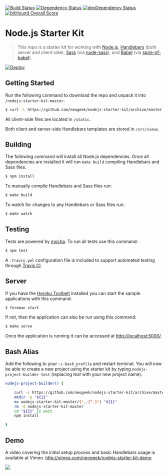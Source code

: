[![Build Status](https://travis-ci.org/neogeek/nodejs-starter-kit.svg?branch=master)](https://travis-ci.org/neogeek/nodejs-starter-kit)
[![Dependency Status](https://david-dm.org/neogeek/nodejs-starter-kit.svg)](https://david-dm.org/neogeek/nodejs-starter-kit)
[![devDependency Status](https://david-dm.org/neogeek/nodejs-starter-kit/dev-status.svg)](https://david-dm.org/neogeek/nodejs-starter-kit#info=devDependencies)
[![bitHound Overall Score](https://www.bithound.io/github/neogeek/nodejs-starter-kit/badges/score.svg)](https://www.bithound.io/github/neogeek/nodejs-starter-kit)

# Node.js Starter Kit

> This repo is a starter kit for working with [Node.js](http://nodejs.org), [Handlebars](http://handlebarsjs.com) (both server and client side), [Sass](http://sass-lang.com) (via [node-sass](https://github.com/sass/node-sass)), and [Babel](https://babeljs.io/) (via [spire-of-babel](https://github.com/neogeek/spire-of-babel)).

[![Deploy](https://www.herokucdn.com/deploy/button.svg)](https://heroku.com/deploy)

## Getting Started

Run the following command to download the repo and unpack it into `/nodejs-starter-kit-master`.

```bash
$ curl -L https://github.com/neogeek/nodejs-starter-kit/archive/master.tar.gz | tar -xz
```

All client-side files are located in `/static`.

Both client and server-side Handlebars templates are stored in `/src/views`.

## Building

The following command will install all Node.js dependencies. Once all dependencies are installed it will run `make build` compiling Handlebars and Sass files.

```bash
$ npm install
```

To manually compile Handlebars and Sass files run:

```bash
$ make build
```

To watch for changes to any Handlebars or Sass files run:

```bash
$ make watch
```

## Testing

Tests are powered by [mocha](http://mochajs.org/). To run all tests use this command:

```bash
$ npm test
```

A `.travis.yml` configuration file is included to support automated testing through [Travis CI](https://travis-ci.org).

## Server

If you have the [Heroku Toolbelt](https://toolbelt.heroku.com) installed you can start the sample applications with this command:

```bash
$ foreman start
```

If not, then the application can also be run using this command:

```bash
$ make serve
```

Once the application is running it can be accessed at <http://localhost:5000/>.

## Bash Alias

Add the following to your `~/.bash_profile` and restart terminal. You will now be able to create a new project using the starter kit by typing `nodejs-project-builder test` (replacing _test_ with your new project name).

```bash
nodejs-project-builder() {

    curl -L https://github.com/neogeek/nodejs-starter-kit/archive/master.tar.gz | tar -xz
    mkdir -p "${1}"
    mv nodejs-starter-kit-master/{*,.[^.]*} "${1}"
    rm -d nodejs-starter-kit-master
    cd "${1}" || exit
    npm install

}
```

## Demo

A video covering the initial setup process and basic Handlebars usage is available at Vimeo. <http://vimeo.com/neogeek/nodejs-starter-kit-demo>

[![](http://i.vimeocdn.com/video/484145719_1280.jpg)](http://vimeo.com/neogeek/nodejs-starter-kit-demo)
